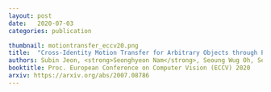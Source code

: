 ```yaml
---
layout: post
date:   2020-07-03
categories: publication

thumbnail: motiontransfer_eccv20.png
title:  "Cross-Identity Motion Transfer for Arbitrary Objects through Pose-Attentive Video Reassembling"
authors: Subin Jeon, <strong>Seonghyeon Nam</strong>, Seoung Wug Oh, Seon Joo Kim
booktitle: Proc. European Conference on Computer Vision (ECCV) 2020
arxiv: https://arxiv.org/abs/2007.08786
---
```


